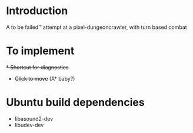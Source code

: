 # Introduction

A to be failed™ attempt at a pixel-dungeoncrawler, with turn based combat

# To implement

~~* Shortcut for diagnostics~~
* ~~Click to move~~ (A* baby?)

# Ubuntu build dependencies
 * libasound2-dev
 * libudev-dev
